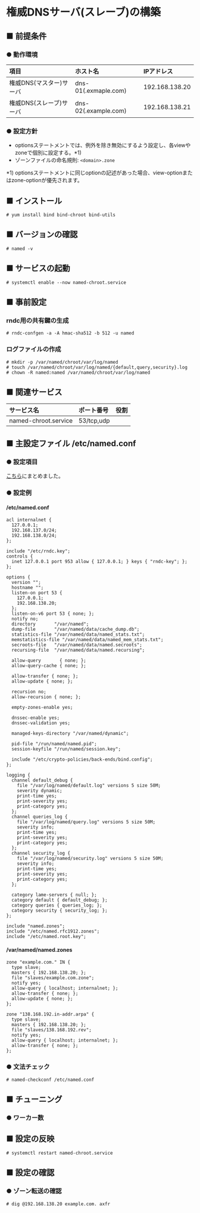 # 権威DNSサーバ(スレーブ)の構築
## ■ 前提条件
### ● 動作環境
|項目|ホスト名|IPアドレス|
|:---|:---|:---|
|権威DNS(マスター)サーバ|dns-01(.exmaple.com)|192.168.138.20|
|権威DNS(スレーブ)サーバ|dns-02(.example.com)|192.168.138.21|

### ● 設定方針
- optionsステートメントでは、例外を除き無効にするよう設定し、各viewやzoneで個別に設定する。\*1)
- ゾーンファイルの命名規則: `<domain>.zone`

\*1) optionsステートメントに同じoptionの記述があった場合、view-optionまたはzone-optionが優先されます。

## ■ インストール
```
# yum install bind bind-chroot bind-utils
```
  
## ■ バージョンの確認
```
# named -v
```
  
## ■ サービスの起動
```
# systemctl enable --now named-chroot.service
```
  
## ■ 事前設定
### rndc用の共有鍵の生成
```
# rndc-confgen -a -A hmac-sha512 -b 512 -u named
```

### ログファイルの作成
```
# mkdir -p /var/named/chroot/var/log/named
# touch /var/named/chroot/var/log/named/{default,query,security}.log
# chown -R named:named /var/named/chroot/var/log/named
```

## ■ 関連サービス
|サービス名|ポート番号|役割|
|:---|:---|:---|
|named-chroot.service|53/tcp,udp||

## ■ 主設定ファイル /etc/named.conf
### ● 設定項目
[こちら]()にまとめました。

### ● 設定例
#### /etc/named.conf
```
acl internalnet {
  127.0.0.1;
  192.168.137.0/24;
  192.168.138.0/24;
};

include "/etc/rndc.key";
controls {
  inet 127.0.0.1 port 953 allow { 127.0.0.1; } keys { "rndc-key"; };
};

options {
  version "";
  hostname "";
  listen-on port 53 {
    127.0.0.1;
    192.168.138.20;
  };
  listen-on-v6 port 53 { none; };
  notify no;
  directory       "/var/named";
  dump-file       "/var/named/data/cache_dump.db";
  statistics-file "/var/named/data/named_stats.txt";
  memstatistics-file "/var/named/data/named_mem_stats.txt";
  secroots-file   "/var/named/data/named.secroots";
  recursing-file  "/var/named/data/named.recursing";
  
  allow-query       { none; };
  allow-query-cache { none; };
  
  allow-transfer { none; };
  allow-update { none; };
  
  recursion no;
  allow-recursion { none; };
  
  empty-zones-enable yes;
  
  dnssec-enable yes;
  dnssec-validation yes;
  
  managed-keys-directory "/var/named/dynamic";

  pid-file "/run/named/named.pid";
  session-keyfile "/run/named/session.key";

  include "/etc/crypto-policies/back-ends/bind.config";
};

logging {
  channel default_debug {
    file "/var/log/named/default.log" versions 5 size 50M;
    severity dynamic;
    print-time yes;
    print-severity yes;
    print-category yes;
  };
  channel queries_log {
    file "/var/log/named/query.log" versions 5 size 50M;
    severity info;
    print-time yes;
    print-severity yes;
    print-category yes;
  };
  channel security_log {
    file "/var/log/named/security.log" versions 5 size 50M;
    severity info;
    print-time yes;
    print-severity yes;
    print-category yes;
  };
  
  category lame-servers { null; };
  category default { default_debug; };
  category queries { queries_log; };
  category security { security_log; };
};

include "named.zones";
include "/etc/named.rfc1912.zones";
include "/etc/named.root.key";
```

#### /var/named/named.zones
```
zone "example.com." IN {
  type slave;
  masters { 192.168.138.20; };
  file "slaves/example.com.zone";
  notify yes;
  allow-query { localhost; internalnet; };
  allow-transfer { none; };
  allow-update { none; };
};

zone "138.168.192.in-addr.arpa" {
  type slave;
  masters { 192.168.138.20; };
  file "slaves/138.168.192.rev";
  notify yes;
  allow-query { localhost; internalnet; };
  allow-transfer { none; };
};
```

### ● 文法チェック
```
# named-checkconf /etc/named.conf
```

## ■ チューニング
### ● ワーカー数

## ■ 設定の反映
```
# systemctl restart named-chroot.service
```

## ■ 設定の確認
### ● ゾーン転送の確認
```
# dig @192.168.138.20 example.com. axfr
```
